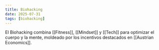 ```yaml
---
title: Biohacking
date: 2025-07-31
tags: [biohacking]
---
```


El Biohacking combina [[Fitness]], [[Mindset]] y [[Tech]] para optimizar el cuerpo y la mente, moldeado por los incentivos destacados en [[Austrian Economics]].
